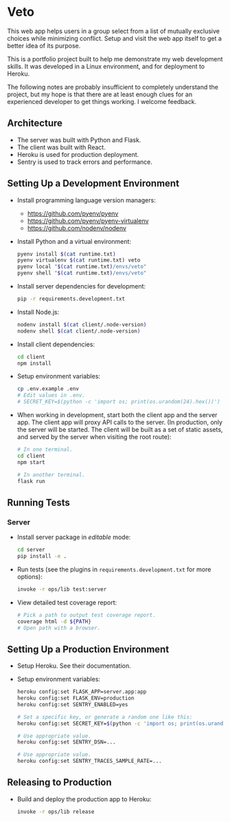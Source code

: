 # Veto

This web app helps users in a group select from a list of mutually exclusive
choices while minimizing conflict. Setup and visit the web app itself to get a
better idea of its purpose.

This is a portfolio project built to help me demonstrate my web development
skills. It was developed in a Linux environment, and for deployment to Heroku.

The following notes are probably insufficient to completely understand the
project, but my hope is that there are at least enough clues for an experienced
developer to get things working. I welcome feedback.

## Architecture

* The server was built with Python and Flask.
* The client was built with React.
* Heroku is used for production deployment.
* Sentry is used to track errors and performance.

## Setting Up a Development Environment

- Install programming language version managers:

  - https://github.com/pyenv/pyenv
  - https://github.com/pyenv/pyenv-virtualenv
  - https://github.com/nodenv/nodenv

- Install Python and a virtual environment:

  ```sh
  pyenv install $(cat runtime.txt)
  pyenv virtualenv $(cat runtime.txt) veto
  pyenv local "$(cat runtime.txt)/envs/veto"
  pyenv shell "$(cat runtime.txt)/envs/veto"
  ```

- Install server dependencies for development:

  ```sh
  pip -r requirements.development.txt
  ```

- Install Node.js:

  ```sh
  nodenv install $(cat client/.node-version)
  nodenv shell $(cat client/.node-version)
  ```

- Install client dependencies:

  ```sh
  cd client
  npm install
  ```

- Setup environment variables:

  ```sh
  cp .env.example .env
  # Edit values in .env.
  # SECRET_KEY=$(python -c 'import os; print(os.urandom(24).hex())')
  ```

- When working in development, start both the client app and the server app.
  The client app will proxy API calls to the server. (In production, only the
  server will be started. The client will be built as a set of static assets,
  and served by the server when visiting the root route):

  ```sh
  # In one terminal.
  cd client
  npm start

  # In another terminal.
  flask run
  ```

## Running Tests

### Server

- Install server package in *editable* mode:

  ```sh
  cd server
  pip install -e .
  ```

- Run tests (see the plugins in `requirements.development.txt` for more options):

  ```sh
  invoke -r ops/lib test:server
  ```

- View detailed test coverage report:

  ```sh
  # Pick a path to output test coverage report.
  coverage html -d ${PATH}
  # Open path with a browser.
  ```

## Setting Up a Production Environment

- Setup Heroku. See their documentation.

- Setup environment variables:

  ```sh
  heroku config:set FLASK_APP=server.app:app
  heroku config:set FLASK_ENV=production
  heroku config:set SENTRY_ENABLED=yes

  # Set a specific key, or generate a random one like this:
  heroku config:set SECRET_KEY=$(python -c 'import os; print(os.urandom(24).hex())')

  # Use appropriate value.
  heroku config:set SENTRY_DSN=...

  # Use appropriate value.
  heroku config:set SENTRY_TRACES_SAMPLE_RATE=...
  ```

## Releasing to Production

- Build and deploy the production app to Heroku:

  ```sh
  invoke -r ops/lib release
  ```

